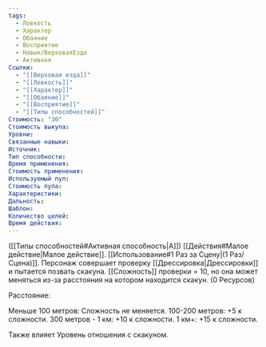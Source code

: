 ```yaml
---
tags:
  - Ловкость
  - Характер
  - Обаяние
  - Восприятие
  - Навык/ВерховаяЕзда
  - Активная
Ссылки:
  - "[[Верховая езда]]"
  - "[[Ловкость]]"
  - "[[Характер]]"
  - "[[Обаяние]]"
  - "[[Восприятие]]"
  - "[[Типы способностей]]"
Стоимость: "30"
Стоимость выкупа:
Уровни:
Связанные навыки:
Источник:
Тип способности:
Время применения:
Стоимость применения:
Используемый пул:
Стоимость пула:
Характеристики:
Дальность:
Шаблон:
Количество целей:
Время действия:
---
```

([[Типы способностей#Активная способность|А]]) [[Действия#Малое действие|Малое действие]]. [[Использование#1 Раз за Сцену|(1 Раз/Сцена)]]. Персонаж совершает проверку [[Дрессировка|Дрессировки]] и пытается позвать скакуна. [[Сложность]] проверки = 10, но она может меняться из-за расстояния на котором находится скакун. (0 Ресурсов)

Расстояние:

Меньше 100 метров: Сложность не меняется.
100-200 метров: +5 к сложности.
300 метров - 1 км: +10 к сложности.
1 км+: +15 к сложности.

Также влияет Уровень отношения с скакуном.